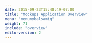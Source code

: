 ```yaml
---
date: 2015-09-23T15:48:49-07:00
title: "Mockups Application Overview"
menu: "menumybalsamiq"
weight: 71
include: "overview"
editorversion: 2
---
```


